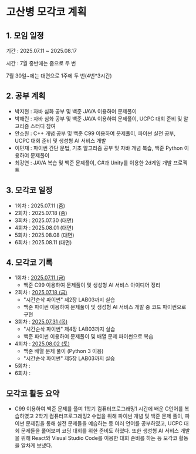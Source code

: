 # 고산병 모각코 계획

## 1. 모임 일정
기간 : 2025.07.11 ~ 2025.08.17

시간 : 7월 중반에는 줌으로 두 번

7월 30일~에는 대면으로 1주에 두 번(4번*3시간)

## 2. 공부 계획
- 박지현 :
자바 심화 공부 및 백준 JAVA 이용하여 문제풀이
- 박해린 :
자바 심화 공부 및 백준 JAVA 이용하여 문제풀이, UCPC 대회 준비 및 알고리즘 스터디 참여
- 안소원 :
C++ 개념 공부 및 백준 C99 이용하여 문제풀이, 파이썬 실전 공부, UCPC 대회 준비 및 생성형 AI 서비스 개발
- 이민재 :
파이썬 간단 문법, 기초 알고리즘 공부 및 자바 개념 복습, 백준 Python 이용하여 문제풀이
- 최강연 :
JAVA 복습 및 백준 문제풀이, C#과 Unity를 이용한 2d게임 개발 프로젝트

## 3. 모각코 일정
- 1회차 : 2025.07.11 (줌)
- 2회차 : 2025.07.18 (줌)
- 3회차 : 2025.07.30 (대면)
- 4회차 : 2025.08.01 (대면)
- 5회차 : 2025.08.08 (대면)
- 6회차 : 2025.08.11 (대면)

## 4. 모각코 기록
- 1회차 : [2025.07.11 (금)](https://github.com/wwwishcom/25Mogakko_Summer-session/blob/main/docs/2025_07_11.md)
    - 백준 C99 이용하여 문제풀이 및 생성형 AI 서비스 아이디어 정리
- 2회차 : [2025.07.18 (금)](https://github.com/wwwishcom/25Mogakko_Summer-session/blob/main/docs/2025_07_18.md)
    - "시간순삭 파이썬" 제2장 LAB03까지 실습
    - 백준 파이썬 이용하여 문제풀이 및 생성형 AI 서비스 개발 중 코드 파이썬으로 구현
- 3회차 : [2025.07.31 (목)](https://github.com/wwwishcom/25Mogakko_Summer-session/blob/main/docs/2025_07_31.md)
    - "시간순삭 파이썬" 제4장 LAB03까지 실습
    - 백준 파이썬 이용하여 문제풀이 및 배열 문제 파이썬으로 복습
- 4회차 : [2025.08.02 (토)](https://github.com/wwwishcom/25Mogakko_Summer-session/blob/main/docs/2025_08_02.md)
    - 백준 배열 문제 풀이 (Python 3 이용)
    - "시간순삭 파이썬" 제5장 LAB03까지 실습
- 5회차 :
- 6회차 :

## 모각코 활동 요약
- C99 이용하여 백준 문제를 풀며 1학기 컴퓨터프로그래밍1 시간에 배운 C언어를 복습하였고 2학기 컴퓨터프로그래밍2 수업을 위해 파이썬 개념 및 백준 문제 풀이, 파이썬 문제집을 통해 실전 문제들을 예습하는 등 여러 언어를 공부하였고, UCPC 대회 문제들을 풀어보며 코딩 대회를 위한 준비도 하였다. 또한 생성형 AI 서비스 개발을 위해 React와 Visual Studio Code를 이용한 대회 준비를 하는 등 모각코 활동을 알차게 보냈다.
